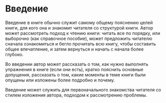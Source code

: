 
# Введение

Введение в книге обычно служит самому общему пояснению целей книги,
для кого она и знакомит читателя со структурой книги.  Автор может
рассмотреть подход к чтению книги: читать все по порядку, или
выборочно (как справочное пособие), может предложить читателю сначала
ознакомиться и бегло прочитать всю книгу, чтобы составить общее
впечатление, и затем вернуться и начать с начала более глубоко.

Во введении автор может рассказать о том, как нужно выполнять
упражнения в книге (если они есть), кратко пояснить основные
допущения, рассказать о том, какие моменты в теме книги были опущены
или изложены более подробно и почему.

Введение может служить для первоначального знакомства читателя со
стилем изложения автора, подходом к рассмотрению проблемы.
